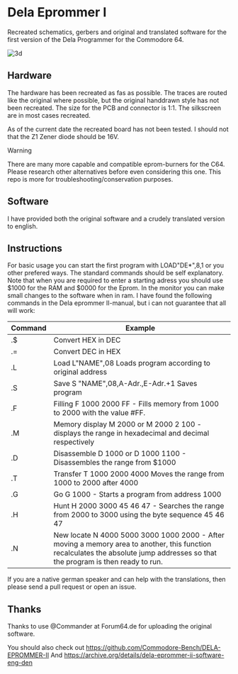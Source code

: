 # Dela Eprommer I
 Recreated schematics, gerbers and original and translated software for the first version of the Dela Programmer for the Commodore 64.

![3d](https://github.com/BDelectrics/Dela-Eprommer-V1/assets/170223093/6cb0ce12-665c-4710-bc90-bf06d1432c04)

## Hardware
The hardware has been recreated as fas as possible. The traces are routed like the original where possible, but the original handdrawn style has not been recreated. The size for the PCB and connector is 1:1. The silkscreen are in most cases recreated.

As of the current date the recreated board has not been tested. I should not that the Z1 Zener diode should be 16V.

> [!WARNING]
> There are many more capable and compatible eprom-burners for the C64. Please research other alternatives before even considering this one. This repo is more for troubleshooting/conservation purposes.

## Software
I have provided both the original software and a crudely translated version to english.

## Instructions

For basic usage you can start the first program with LOAD"DE*",8,1 or you other prefered ways. The standard commands should be self explanatory. Note that when you are required to enter a starting adress you should use $1000 for the RAM and $0000 for the Eprom. In the monitor you can make small changes to the software when in ram. I have found the following commands in the Dela eprommer II-manual, but i can not guarantee that all will work:

| Command | Example |
| ---| --- |
| .$ | Convert HEX in DEC
| .= | Convert DEC in HEX
| .L | Load L"NAME",08 Loads program according to original address |
| .S | Save S "NAME",08,A-Adr.,E-Adr.+1 Saves program |
| .F | Filling F 1000 2000 FF - Fills memory from 1000 to 2000 with the value #FF. |
| .M | Memory display M 2000 or M 2000 2 100 - displays the range in hexadecimal and decimal respectively |
| .D | Disassemble D 1000 or D 1000 1100 - Disassembles the range from $1000 |
| .T | Transfer T 1000 2000 4000 Moves the range from 1000 to 2000 after 4000 |
| .G | Go G 1000 - Starts a program from address 1000 |
| .H | Hunt H 2000 3000 45 46 47 - Searches the range from 2000 to 3000 using the byte sequence 45 46 47 |
| .N | New locate N 4000 5000 3000 1000 2000 - After moving a memory area to another, this function recalculates the absolute jump addresses so that the program is then ready to run. |


If you are a native german speaker and can help with the translations, then please send a pull request or open an issue.

## Thanks

Thanks to use @Commander at Forum64.de for uploading the original software.

You should also check out https://github.com/Commodore-Bench/DELA-EPROMMER-II
And https://archive.org/details/dela-eprommer-ii-software-eng-den